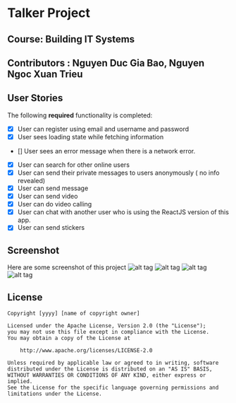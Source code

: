 # Talker Project
## Course: Building IT Systems
## Contributors : Nguyen Duc Gia Bao, Nguyen Ngoc Xuan Trieu

## User Stories

The following **required** functionality is completed:

- [x] User can register using email and username and password
- [x] User sees loading state while fetching information
- [] User sees an error message when there is a network error.
- [x] User can search for other online users
- [x] User can send their private messages to users anonymously ( no info revealed)
- [x] User can send message
- [x] User can send video
- [x] User can do video calling
- [x] User can chat with another user who is using the ReactJS version of this app.
- [x] User can send stickers

## Screenshot

Here are some screenshot of this project
![alt tag](https://s28.postimg.org/fn3zi3dwd/Screen_Shot_2017_01_07_at_12_26_55_AM.png)
![alt tag](https://s28.postimg.org/m230erkm5/Screen_Shot_2017_01_07_at_12_27_49_AM.png)
![alt tag](https://s28.postimg.org/jysl73kt9/Screen_Shot_2017_01_07_at_12_27_54_AM.png)
![alt tag](https://s28.postimg.org/l2cpj25gd/Screen_Shot_2017_01_07_at_12_30_07_AM.png)


## License

    Copyright [yyyy] [name of copyright owner]

    Licensed under the Apache License, Version 2.0 (the "License");
    you may not use this file except in compliance with the License.
    You may obtain a copy of the License at

        http://www.apache.org/licenses/LICENSE-2.0

    Unless required by applicable law or agreed to in writing, software
    distributed under the License is distributed on an "AS IS" BASIS,
    WITHOUT WARRANTIES OR CONDITIONS OF ANY KIND, either express or implied.
    See the License for the specific language governing permissions and
    limitations under the License.
